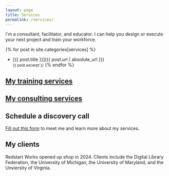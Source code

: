 ```yaml
---
layout: page
title: Services
permalink: /services/
---
```


I'm a consultant, facilitator, and educator. I can help you design or execute your next project and train your workforce.

{% for post in site.categories[services] %}
  * [{{ post.title }}]({{ post.url | absolute_url }})  
      <small>{{ post.excerpt }}</small>
{% endfor %} 

[My training services](https://facilitator-jess.github.io/RedstartWorks/2024/06/04/training-services.html)
------

[My consulting services](https://facilitator-jess.github.io/RedstartWorks/2024/06/04/consulting-services.html)
-------

Schedule a discovery call
------
[Fill out this form](https://cryptpad.fr/form/#/2/form/view/5Fe4bFFpzqkE9Z8mO6Vl+Wx9G3aE9oNjgCpz5upf0r8/) to meet me and learn more about my services.

My clients
--------
Redstart Works opened up shop in 2024. Clients include the Digital Library Federation, the University of Michigan, the University of Maryland, and the Unviersity of Virginia.
